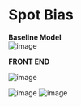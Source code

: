 # Spot Bias

**Baseline Model**<br>
![image](https://user-images.githubusercontent.com/41499024/163365997-2ded900d-08ba-41e6-8a7e-96e7f4dfd585.png)


**FRONT END**


![image](https://user-images.githubusercontent.com/41499024/163366303-6940e8b7-b589-4cf6-983e-90aab2102cb2.png)

![image](https://user-images.githubusercontent.com/41499024/163365256-199c0f0f-97d4-4140-abb1-b9546c110dfa.png)
![image](https://user-images.githubusercontent.com/41499024/163365679-acbcaec1-cfb6-48f6-9f53-db4d3f64dc97.png)

